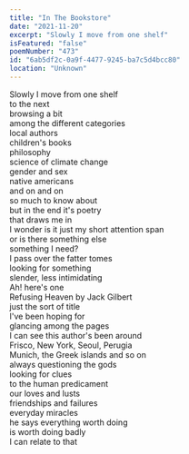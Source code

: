 ```yaml
---
title: "In The Bookstore"
date: "2021-11-20"
excerpt: "Slowly I move from one shelf"
isFeatured: "false"
poemNumber: "473"
id: "6ab5df2c-0a9f-4477-9245-ba7c5d4bcc80"
location: "Unknown"
---
```


Slowly I move from one shelf  
to the next  
browsing a bit  
among the different categories  
local authors  
children's books  
philosophy  
science of climate change  
gender and sex  
native americans  
and on and on  
so much to know about  
but in the end it's poetry  
that draws me in  
I wonder is it just my short attention span  
or is there something else  
something I need?  
I pass over the fatter tomes  
looking for something  
slender, less intimidating  
Ah! here's one  
Refusing Heaven by Jack Gilbert  
just the sort of title  
I've been hoping for  
glancing among the pages  
I can see this author's been around  
Frisco, New York, Seoul, Perugia  
Munich, the Greek islands and so on  
always questioning the gods  
looking for clues  
to the human predicament  
our loves and lusts  
friendships and failures  
everyday miracles  
he says everything worth doing  
is worth doing badly  
I can relate to that
